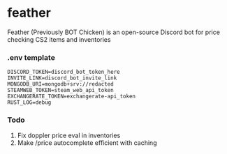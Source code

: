 # feather

Feather (Previously BOT Chicken) is an open-source Discord bot for price checking CS2 items and inventories

### .env template
```
DISCORD_TOKEN=discord_bot_token_here
INVITE_LINK=discord_bot_invite_link
MONGODB_URI=mongodb+srv://redacted
STEAMWEB_TOKEN=steam_web_api_token
EXCHANGERATE_TOKEN=exchangerate-api_token
RUST_LOG=debug
```

### Todo
1. Fix doppler price eval in inventories
2. Make /price autocomplete efficient with caching